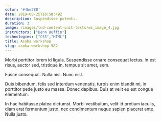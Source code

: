 ```yaml
---
color: '#4be280'
date: 2019-08-25T16:58:49Z
description: Suspendisse potenti.
duration: 3
image: /images/tnd-content-unit-tests/ws_image_4.jpg
instructors: ["Benn Buffin"]
technologies: ["CSS","HTML"]
title: Asoka workshop
slug: asoka-workshop-582
---
```

Morbi porttitor lorem id ligula. Suspendisse ornare consequat lectus. In est risus, auctor sed, tristique in, tempus sit amet, sem.

Fusce consequat. Nulla nisl. Nunc nisl.

Duis bibendum, felis sed interdum venenatis, turpis enim blandit mi, in porttitor pede justo eu massa. Donec dapibus. Duis at velit eu est congue elementum.

In hac habitasse platea dictumst. Morbi vestibulum, velit id pretium iaculis, diam erat fermentum justo, nec condimentum neque sapien placerat ante. Nulla justo.
